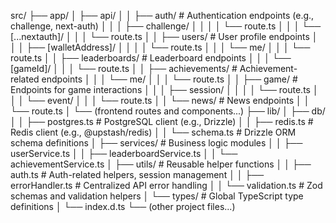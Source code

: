 src/
├── app/
│   ├── api/
│   │   ├── auth/                 # Authentication endpoints (e.g., challenge, next-auth)
│   │   │   ├── challenge/
│   │   │   │   └── route.ts
│   │   │   └── [...nextauth]/
│   │   │       └── route.ts
│   │   ├── users/                # User profile endpoints
│   │   │   ├── [walletAddress]/
│   │   │   │   └── route.ts
│   │   │   └── me/
│   │   │       └── route.ts
│   │   ├── leaderboards/         # Leaderboard endpoints
│   │   │   └── [gameId]/
│   │   │       └── route.ts
│   │   ├── achievements/         # Achievement-related endpoints
│   │   │   └── me/
│   │   │       └── route.ts
│   │   ├── game/                 # Endpoints for game interactions
│   │   │   ├── session/
│   │   │   │   └── route.ts
│   │   │   └── event/
│   │   │       └── route.ts
│   │   └── news/                 # News endpoints
│   │       └── route.ts
│   └── (frontend routes and components...)
├── lib/
│   ├── db/
│   │   ├── postgres.ts           # PostgreSQL client (e.g., Drizzle)
│   │   ├── redis.ts              # Redis client (e.g., @upstash/redis)
│   │   └── schema.ts             # Drizzle ORM schema definitions
│   ├── services/                 # Business logic modules
│   │   ├── userService.ts
│   │   ├── leaderboardService.ts
│   │   └── achievementService.ts
│   ├── utils/                    # Reusable helper functions
│   │   ├── auth.ts               # Auth-related helpers, session management
│   │   ├── errorHandler.ts       # Centralized API error handling
│   │   └── validation.ts         # Zod schemas and validation helpers
│   └── types/                    # Global TypeScript type definitions
│       └── index.d.ts
└── (other project files...)




